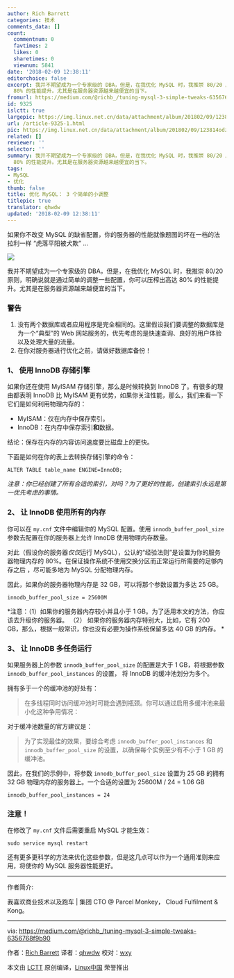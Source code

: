 ```yaml
---
author: Rich Barrett
categories: 技术
comments_data: []
count:
  commentnum: 0
  favtimes: 2
  likes: 0
  sharetimes: 0
  viewnum: 5841
date: '2018-02-09 12:38:11'
editorchoice: false
excerpt: 我并不期望成为一个专家级的 DBA，但是，在我优化 MySQL 时，我推崇 80/20 原则，明确说就是通过简单的调整一些配置，你可以压榨出高达
  80% 的性能提升。尤其是在服务器资源越来越便宜的当下。
fromurl: https://medium.com/@richb_/tuning-mysql-3-simple-tweaks-6356768f9b90
id: 9325
islctt: true
largepic: https://img.linux.net.cn/data/attachment/album/201802/09/123814odzby7s38od8u48h.png
url: /article-9325-1.html
pic: https://img.linux.net.cn/data/attachment/album/201802/09/123814odzby7s38od8u48h.png.thumb.jpg
related: []
reviewer: ''
selector: ''
summary: 我并不期望成为一个专家级的 DBA，但是，在我优化 MySQL 时，我推崇 80/20 原则，明确说就是通过简单的调整一些配置，你可以压榨出高达
  80% 的性能提升。尤其是在服务器资源越来越便宜的当下。
tags:
- MySQL
- 优化
thumb: false
title: 优化 MySQL： 3 个简单的小调整
titlepic: true
translator: qhwdw
updated: '2018-02-09 12:38:11'
---
```


如果你不改变 MySQL 的缺省配置，你的服务器的性能就像题图的坏在一档的法拉利一样 “虎落平阳被犬欺” …


![](/data/attachment/album/201802/09/123814odzby7s38od8u48h.png)


我并不期望成为一个专家级的 DBA，但是，在我优化 MySQL 时，我推崇 80/20 原则，明确说就是通过简单的调整一些配置，你可以压榨出高达 80% 的性能提升。尤其是在服务器资源越来越便宜的当下。


### 警告


1. 没有两个数据库或者应用程序是完全相同的。这里假设我们要调整的数据库是为一个“典型”的 Web 网站服务的，优先考虑的是快速查询、良好的用户体验以及处理大量的流量。
2. 在你对服务器进行优化之前，请做好数据库备份！


### 1、 使用 InnoDB 存储引擎


如果你还在使用 MyISAM 存储引擎，那么是时候转换到 InnoDB 了。有很多的理由都表明 InnoDB 比 MyISAM 更有优势，如果你关注性能，那么，我们来看一下它们是如何利用物理内存的：


* MyISAM：仅在内存中保存索引。
* InnoDB：在内存中保存索引**和**数据。


结论：保存在内存的内容访问速度要比磁盘上的更快。


下面是如何在你的表上去转换存储引擎的命令：



```
ALTER TABLE table_name ENGINE=InnoDB;

```

*注意：你已经创建了所有合适的索引，对吗？为了更好的性能，创建索引永远是第一优先考虑的事情。*


### 2、 让 InnoDB 使用所有的内存


你可以在 `my.cnf` 文件中编辑你的 MySQL 配置。使用 `innodb_buffer_pool_size` 参数去配置在你的服务器上允许 InnoDB 使用物理内存数量。


对此（假设你的服务器*仅仅*运行 MySQL），公认的“经验法则”是设置为你的服务器物理内存的 80%。在保证操作系统不使用交换分区而正常运行所需要的足够内存之后 ，尽可能多地为 MySQL 分配物理内存。


因此，如果你的服务器物理内存是 32 GB，可以将那个参数设置为多达 25 GB。



```
innodb_buffer_pool_size = 25600M

```

\*注意：（1）如果你的服务器内存较小并且小于 1 GB。为了适用本文的方法，你应该去升级你的服务器。 （2） 如果你的服务器内存特别大，比如，它有 200 GB，那么，根据一般常识，你也没有必要为操作系统保留多达 40 GB 的内存。 \*


### 3、 让 InnoDB 多任务运行


如果服务器上的参数 `innodb_buffer_pool_size` 的配置是大于 1 GB，将根据参数 `innodb_buffer_pool_instances` 的设置， 将 InnoDB 的缓冲池划分为多个。


拥有多于一个的缓冲池的好处有：



> 
> 在多线程同时访问缓冲池时可能会遇到瓶颈。你可以通过启用多缓冲池来最小化这种争用情况：
> 
> 
> 


对于缓冲池数量的官方建议是：



> 
> 为了实现最佳的效果，要综合考虑 `innodb_buffer_pool_instances` 和 `innodb_buffer_pool_size` 的设置，以确保每个实例至少有不小于 1 GB 的缓冲池。
> 
> 
> 


因此，在我们的示例中，将参数 `innodb_buffer_pool_size` 设置为 25 GB 的拥有 32 GB 物理内存的服务器上。一个合适的设置为 25600M / 24 = 1.06 GB



```
innodb_buffer_pool_instances = 24

```

### 注意！


在修改了 `my.cnf` 文件后需要重启 MySQL 才能生效：



```
sudo service mysql restart

```

还有更多更科学的方法来优化这些参数，但是这几点可以作为一个通用准则来应用，将使你的 MySQL 服务器性能更好。




---


作者简介:


我喜欢商业技术以及跑车 | 集团 CTO @ Parcel Monkey， Cloud Fulfilment & Kong。




---


via: <https://medium.com/@richb_/tuning-mysql-3-simple-tweaks-6356768f9b90>


作者：[Rich Barrett](https://medium.com/@richb_) 译者：[qhwdw](https://github.com/qhwdw) 校对：[wxy](https://github.com/wxy)


本文由 [LCTT](https://github.com/LCTT/TranslateProject) 原创编译，[Linux中国](https://linux.cn/) 荣誉推出